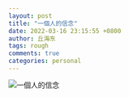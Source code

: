 ```yaml
---
layout: post
title: "一個人的信念"
date: 2022-03-16 23:15:55 +0800
author: 丘海东 
tags: rough
comments: true
categories: personal
---
```

![一個人的信念](http://r.photo.store.qq.com/psc?/V53xBhKC4JFvE03uTNAL1QWxNF3K6JJT/TmEUgtj9EK6.7V8ajmQrEBvVfhggep77pdlmyAiR6Hptqq50PRXXf*1b1hOO2Ctm6TOETBJABtoOmBHRSuPMWVF9N9fEU3zy*G2NcLddCgQ!/r)

